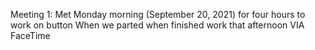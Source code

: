 Meeting 1: 
Met Monday morning (September 20, 2021) for four hours to work on button
When we parted when finished work that afternoon VIA FaceTime
